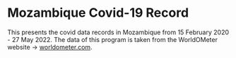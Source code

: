 # Mozambique Covid-19 Record

This presents the covid data records in Mozambique from 15 February 2020 - 27 May 2022.
The data of this program is taken from the WorldOMeter website -> [worldometer.com](https://www.worldometers.info/).
